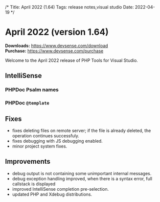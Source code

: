 /*
Title: April 2022 (1.64)
Tags: release notes,visual studio
Date: 2022-04-19
*/

# April 2022 (version 1.64)

**Downloads:** https://www.devsense.com/download<br/>
**Purchase:** https://www.devsense.com/purchase

Welcome to the April 2022 release of PHP Tools for Visual Studio.

## IntelliSense

### PHPDoc Psalm names

### PHPDoc `@template`

## Fixes

- fixes deleting files on remote server; if the file is already deleted, the operation continues successfuly.
- fixes debugging with JS debugging enabled.
- minor project system fixes.

## Improvements

- debug output is not containing some unimportant internal messages.
- debug exception handling improved, when there is a syntax error, full callstack is displayed
- improved IntelliSense completion pre-selection.
- updated PHP and Xdebug distributions.
